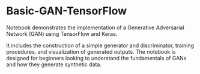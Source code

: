 # Basic-GAN-TensorFlow

Notebook demonstrates the implementation of a Generative Adversarial Network (GAN) using TensorFlow and Keras. 

It includes the construction of a simple generator and discriminator, training procedures, and visualization of generated outputs. The notebook is designed for beginners looking to understand the fundamentals of GANs and how they generate synthetic data.  
